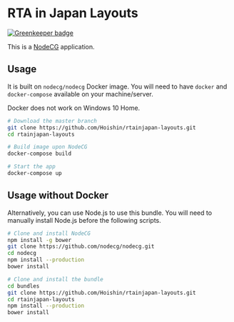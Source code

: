 # RTA in Japan Layouts

[![Greenkeeper badge](https://badges.greenkeeper.io/Hoishin/rtainjapan-layouts.svg)](https://greenkeeper.io/)

This is a [NodeCG](http://github.com/nodecg/nodecg) application. 

## Usage

It is built on `nodecg/nodecg` Docker image. You will need to have `docker` and `docker-compose` available on your machine/server.

Docker does not work on Windows 10 Home.

```sh
# Download the master branch
git clone https://github.com/Hoishin/rtainjapan-layouts.git
cd rtainjapan-layouts

# Build image upon NodeCG
docker-compose build

# Start the app
docker-compose up
```

## Usage without Docker

Alternatively, you can use Node.js to use this bundle. You will need to manually install Node.js before the following scripts.

```sh
# Clone and install NodeCG
npm install -g bower
git clone https://github.com/nodecg/nodecg.git
cd nodecg
npm install --production
bower install

# Clone and install the bundle
cd bundles
git clone https://github.com/Hoishin/rtainjapan-layouts.git
cd rtainjapan-layouts
npm install --production
bower install
```
